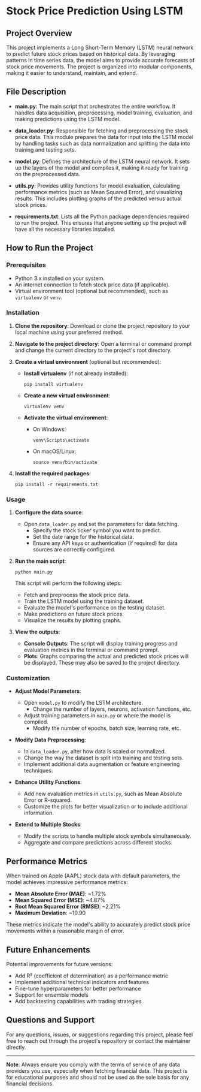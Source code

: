 # Stock Price Prediction Using LSTM

## Project Overview

This project implements a Long Short-Term Memory (LSTM) neural network to predict future stock prices based on historical data. By leveraging patterns in time series data, the model aims to provide accurate forecasts of stock price movements. The project is organized into modular components, making it easier to understand, maintain, and extend.

## File Description

- **main.py**: The main script that orchestrates the entire workflow. It handles data acquisition, preprocessing, model training, evaluation, and making predictions using the LSTM model.

- **data_loader.py**: Responsible for fetching and preprocessing the stock price data. This module prepares the data for input into the LSTM model by handling tasks such as data normalization and splitting the data into training and testing sets.

- **model.py**: Defines the architecture of the LSTM neural network. It sets up the layers of the model and compiles it, making it ready for training on the preprocessed data.

- **utils.py**: Provides utility functions for model evaluation, calculating performance metrics (such as Mean Squared Error), and visualizing results. This includes plotting graphs of the predicted versus actual stock prices.

- **requirements.txt**: Lists all the Python package dependencies required to run the project. This ensures that anyone setting up the project will have all the necessary libraries installed.

## How to Run the Project

### Prerequisites

- Python 3.x installed on your system.
- An internet connection to fetch stock price data (if applicable).
- Virtual environment tool (optional but recommended), such as `virtualenv` or `venv`.

### Installation

1. **Clone the repository**: Download or clone the project repository to your local machine using your preferred method.

2. **Navigate to the project directory**: Open a terminal or command prompt and change the current directory to the project's root directory.

3. **Create a virtual environment** (optional but recommended):

   - **Install virtualenv** (if not already installed):

     ```
     pip install virtualenv
     ```

   - **Create a new virtual environment**:

     ```
     virtualenv venv
     ```

   - **Activate the virtual environment**:

     - On Windows:

       ```
       venv\Scripts\activate
       ```

     - On macOS/Linux:

       ```
       source venv/bin/activate
       ```

4. **Install the required packages**:

   ```
   pip install -r requirements.txt
   ```

### Usage

1. **Configure the data source**:

   - Open `data_loader.py` and set the parameters for data fetching.
     - Specify the stock ticker symbol you want to predict.
     - Set the date range for the historical data.
     - Ensure any API keys or authentication (if required) for data sources are correctly configured.

2. **Run the main script**:

   ```
   python main.py
   ```

   This script will perform the following steps:

   - Fetch and preprocess the stock price data.
   - Train the LSTM model using the training dataset.
   - Evaluate the model's performance on the testing dataset.
   - Make predictions on future stock prices.
   - Visualize the results by plotting graphs.

3. **View the outputs**:

   - **Console Outputs**: The script will display training progress and evaluation metrics in the terminal or command prompt.
   - **Plots**: Graphs comparing the actual and predicted stock prices will be displayed. These may also be saved to the project directory.

### Customization

- **Adjust Model Parameters**:

  - Open `model.py` to modify the LSTM architecture.
    - Change the number of layers, neurons, activation functions, etc.
  - Adjust training parameters in `main.py` or where the model is compiled.
    - Modify the number of epochs, batch size, learning rate, etc.

- **Modify Data Preprocessing**:

  - In `data_loader.py`, alter how data is scaled or normalized.
  - Change the way the dataset is split into training and testing sets.
  - Implement additional data augmentation or feature engineering techniques.

- **Enhance Utility Functions**:

  - Add new evaluation metrics in `utils.py`, such as Mean Absolute Error or R-squared.
  - Customize the plots for better visualization or to include additional information.

- **Extend to Multiple Stocks**:

  - Modify the scripts to handle multiple stock symbols simultaneously.
  - Aggregate and compare predictions across different stocks.

## Performance Metrics

When trained on Apple (AAPL) stock data with default parameters, the model achieves impressive performance metrics:

- **Mean Absolute Error (MAE)**: ~1.72% 
- **Mean Squared Error (MSE)**: ~4.87%
- **Root Mean Squared Error (RMSE)**: ~2.21%
- **Maximum Deviation**: ~10.90

These metrics indicate the model's ability to accurately predict stock price movements within a reasonable margin of error.

## Future Enhancements

Potential improvements for future versions:
- Add R² (coefficient of determination) as a performance metric
- Implement additional technical indicators and features
- Fine-tune hyperparameters for better performance
- Support for ensemble models
- Add backtesting capabilities with trading strategies

## Questions and Support

For any questions, issues, or suggestions regarding this project, please feel free to reach out through the project's repository or contact the maintainer directly.

---

**Note**: Always ensure you comply with the terms of service of any data providers you use, especially when fetching financial data. This project is for educational purposes and should not be used as the sole basis for any financial decisions.